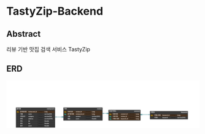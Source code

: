 # TastyZip-Backend

## Abstract

리뷰 기반 맛집 검색 서비스 TastyZip

## ERD

![ex_screenshot](./image/TastyZip.png)
